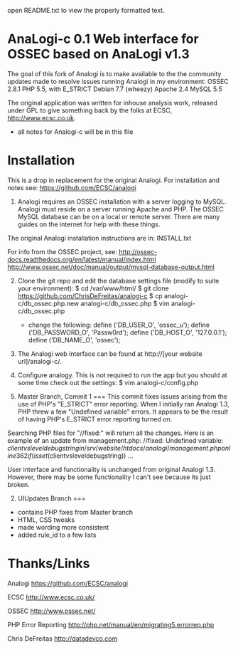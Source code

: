 open README.txt to view the properly formatted text.


AnaLogi-c 0.1
Web interface for OSSEC based on AnaLogi v1.3
===
The goal of this fork of Analogi is to make available to the the community
updates made to resolve issues running Analogi in my environment:
	OSSEC 2.8.1
	PHP 5.5, with E_STRICT
	Debian 7.7 (wheezy)
	Apache 2.4
	MySQL 5.5

The original application was written for inhouse analysis work, released under
GPL to give something back by the folks at ECSC, http://www.ecsc.co.uk.

- all notes for Analogi-c will be in this file


Installation
===
This is a drop in replacement for the original Analogi.  For installation and
notes see:
	https://github.com/ECSC/analogi

1. Analogi requires an OSSEC installation with a server logging to MySQL.
Analogi must reside on a server running Apache and PHP.  The OSSEC MySQL
database can be on a local or remote server.  There are many guides on the
internet for help with these things.

The original Analogi installation instructions are in:
	INSTALL.txt

For info from the OSSEC project, see:
	http://ossec-docs.readthedocs.org/en/latest/manual/index.html
	http://www.ossec.net/doc/manual/output/mysql-database-output.html

2. Clone the git repo and edit the database settings
file (modify to suite your environment):
$ cd /var/www/html/
$ git clone https://github.com/ChrisDeFreitas/analogi-c
$ cp analogi-c/db_ossec.php.new analogi-c/db_ossec.php
$ vim analogi-c/db_ossec.php
	- change the following:
		define ('DB_USER_O', 'ossec_u');
		define ('DB_PASSWORD_O', 'Passw0rd');
		define ('DB_HOST_O', '127.0.0.1');
		define ('DB_NAME_O', 'ossec');

3. The Analogi web interface can be found at http://[your website url]/analogi-c/.

4. Configure analogy.  This is not required to run the app but you should at some
time check out the settings:
$ vim analogi-c/config.php


1. Master Branch, Commit 1
===
This commit fixes issues arising from the use of PHP's "E_STRICT"
error reporting. When I initially ran Analogi 1.3, PHP threw a few "Undefined
variable" errors.  It appears to be the result of having PHP's E_STRICT
error reporting turned on.

Searching PHP files for "//fixed:" will return all the changes.  Here is an
example of an update from management.php:
	//fixed: Undefined variable: $clientvsleveldebugstring in /srv/website/htdocs/analogi/management.php on line 362
	if(isset($clientvsleveldebugstring))
		...

User interface and functionality is unchanged from original Analogi 1.3. However,
there may be some functionality I can't see because its just broken.


2. UIUpdates Branch
===
- contains PHP fixes from Master branch
- HTML, CSS tweaks
- made wording more consistent
- added rule_id to a few lists


Thanks/Links
===
Analogi
https://github.com/ECSC/analogi

ECSC
http://www.ecsc.co.uk/

OSSEC
http://www.ossec.net/

PHP Error Reporting
http://php.net/manual/en/migrating5.errorrep.php

Chris DeFreitas
http://datadevco.com